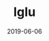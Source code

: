 ---
title: Iglu
date: '2019-06-06'
thumb_image: images/mar-4yo/4-mar-iglu.jpg
thumb_image_alt: Iglu
image: images/mar-4yo/4-mar-iglu.jpg
image_alt: Iglu
template: project
---	